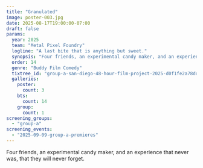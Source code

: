 ```yaml
---
title: "Granulated"
image: poster-003.jpg
date: 2025-08-17T19:00:00-07:00
draft: false
params:
  year: 2025
  team: "Metal Pixel Foundry"
  logline: "A last bite that is anything but sweet."
  synopsis: "Four friends, an experimental candy maker, and an experience that never was, that they will never forget. "
  order: 14
  genre: "Buddy Film Comedy"
  tixtree_id: "group-a-san-diego-48-hour-film-project-2025-d0f1fe2a78dd"
  galleries:
    poster:
      count: 3
    bts:
      count: 14
    group:
      count: 1
screening_groups:
  - "group-a"
screening_events:
  - "2025-09-09-group-a-premieres"
---
```

Four friends, an experimental candy maker, and an experience that never was, that they will never forget.
